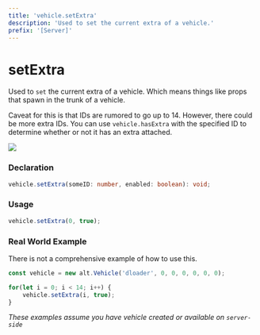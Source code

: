```yaml
---
title: 'vehicle.setExtra'
description: 'Used to set the current extra of a vehicle.'
prefix: '[Server]'
---
```


# setExtra

Used to `set` the current extra of a vehicle. Which means things like props that spawn in the trunk of a vehicle.

Caveat for this is that IDs are rumored to go up to 14. However, there could be more extra IDs. You can use `vehicle.hasExtra` with the specified ID to determine whether or not it has an extra attached.

![](https://i.imgur.com/mkdp3W4.png)

### Declaration

```typescript
vehicle.setExtra(someID: number, enabled: boolean): void;
```

### Usage

```js
vehicle.setExtra(0, true);
```

### Real World Example

There is not a comprehensive example of how to use this.

```js
const vehicle = new alt.Vehicle('dloader', 0, 0, 0, 0, 0, 0);

for(let i = 0; i < 14; i++) {
    vehicle.setExtra(i, true);
}
```

_These examples assume you have vehicle created or available on `server-side`_